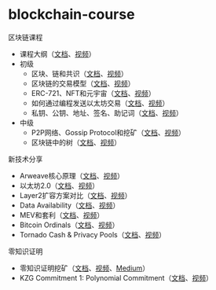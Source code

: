 # blockchain-course
区块链课程

* 课程大纲（[文档](https://biquanlibai.notion.site/28ad5330dd9645fba8f2a5a78afbc073)、[视频](https://youtu.be/VwHmemUbIeI)）
* 初级
  * 区块、链和共识（[文档](https://biquanlibai.notion.site/4389a4c9e35b4e3b8b8c14f37e2d876e)、[视频](https://youtu.be/ISoX0oCETv8)）
  * 区块链的交易模型（[文档](https://biquanlibai.notion.site/fffb0783e68e4ae898cd980ce8e9f37b)、[视频](https://youtu.be/DG_NlQCWzRs)）
  * ERC-721、NFT和元宇宙（[文档](https://biquanlibai.notion.site/ERC-721-NFT-62e8505393e346bc98bb5035afbe618f)、[视频](https://youtu.be/LmaehJD8PBU)）
  * 如何通过编程发送以太坊交易（[文档](https://biquanlibai.notion.site/921d0c6991e649cfb6416df92587b156)、[视频](https://youtu.be/g4eiISpwphk)）
  * 私钥、公钥、地址、签名、助记词（[文档](https://biquanlibai.notion.site/3f9c19c11fa14992b3c9731e015aef73)、[视频](https://youtu.be/Gol4KTUHUNI)）
* 中级
  * P2P网络、Gossip Protocol和挖矿（[文档](https://biquanlibai.notion.site/P2P-Gossip-Protocol-854c18877ee54d55837a2ff271228103)、[视频](https://youtu.be/N3b7Pggr39Q)）
  * 区块链中的树（[文档](https://biquanlibai.notion.site/75fdb706c3a14652be8a7501b55bf102)、[视频](https://youtu.be/Qn6sFmo8xGo)）

新技术分享
  * Arweave核心原理（[文档](https://biquanlibai.notion.site/Arweave-429e88e998254724a731e8d64e0a8224)、[视频](https://youtu.be/00eF_troF1M)）
  * 以太坊2.0（[文档](https://biquanlibai.notion.site/2-0-c7a5375bb4df400e8575032516065d10)、[视频](https://youtu.be/pmxkJ4qdnVU)）
  * Layer2扩容方案对比（[文档](https://biquanlibai.notion.site/Layer2-78c4d0abe90c4d61933e475b126ee8f2)、[视频](https://youtu.be/HYR53OOtYkA)）
  * Data Availability（[文档](https://biquanlibai.notion.site/Data-Availability-caa896aae59d489b98f2448f17b01640)、[视频](https://youtu.be/V85VTrSkSdo)）
  * MEV和套利（[文档](https://biquanlibai.notion.site/MEV-0069872a7241476f82bf5f7a4e1068ea)、[视频](https://youtu.be/Z_charqdlJk)）
  * Bitcoin Ordinals（[文档](https://biquanlibai.notion.site/Bitcoin-Ordinals-Inscriptions-and-BRC-20-5b0d2baee5f241dc9fbae8b54ee1208f)、[视频](https://youtu.be/n26uqdzI1yE)）
  * Tornado Cash & Privacy Pools（[文档](https://biquanlibai.notion.site/Tornado-Cash-Privacy-Pools-9adfb5dd5132467ea5023d508666435d?pvs=4)、[视频](https://youtu.be/UqlBWB1XNQ0)）
  
零知识证明
  * 零知识证明挖矿（[文档](https://biquanlibai.notion.site/c90c3423f2d645d7a59deebc374448a4)、[视频](https://youtu.be/rRVIAbWJM0Y)、[Medium](https://medium.com/6block/zero-knowledge-proof-mining-9bc12fbbbd55)）
  * KZG Commitment 1: Polynomial Commitment（[文档](https://biquanlibai.notion.site/KZG-Commitment-Overview-02f650f33ddf4765be92cf964ba0ee10)、[视频](https://youtu.be/nkrk3jLj8Jw)）
